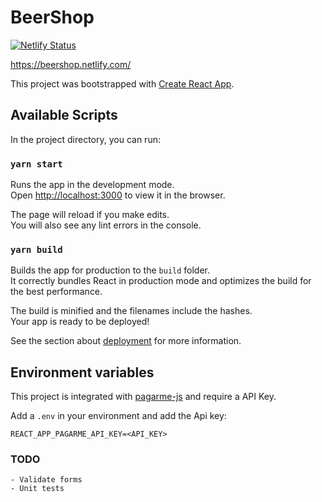 # BeerShop

[![Netlify Status](https://api.netlify.com/api/v1/badges/88b65283-f91c-4e7d-afff-35bc41ae23c3/deploy-status)](https://app.netlify.com/sites/lucid-golick-039089/deploys)

https://beershop.netlify.com/

This project was bootstrapped with [Create React App](https://github.com/facebook/create-react-app).

## Available Scripts

In the project directory, you can run:

### `yarn start`

Runs the app in the development mode.<br />
Open [http://localhost:3000](http://localhost:3000) to view it in the browser.

The page will reload if you make edits.<br />
You will also see any lint errors in the console.

### `yarn build`

Builds the app for production to the `build` folder.<br />
It correctly bundles React in production mode and optimizes the build for the best performance.

The build is minified and the filenames include the hashes.<br />
Your app is ready to be deployed!

See the section about [deployment](https://facebook.github.io/create-react-app/docs/deployment) for more information.

## Environment variables

This project is integrated with [pagarme-js](https://github.com/pagarme/pagarme-js) and require a API Key.

Add a `.env` in your environment and add the Api key: 

```
REACT_APP_PAGARME_API_KEY=<API_KEY>
```

### TODO

```
- Validate forms
- Unit tests
```
